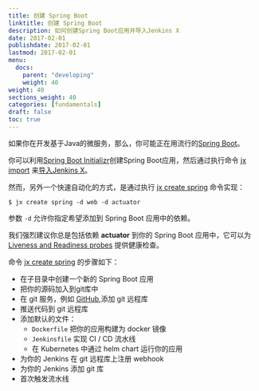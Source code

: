 ```yaml
---
title: 创建 Spring Boot
linktitle: 创建 Spring Boot
description: 如何创建Spring Boot应用并导入Jenkins X
date: 2017-02-01
publishdate: 2017-02-01
lastmod: 2017-02-01
menu:
  docs:
    parent: "developing"
    weight: 40
weight: 40
sections_weight: 40
categories: [fundamentals]
draft: false
toc: true
---
```


                
如果你在开发基于Java的微服务，那么，你可能正在用流行的[Spring Boot](https://projects.spring.io/spring-boot/)。

你可以利用[Spring Boot Initializr](http://start.spring.io/)创建Spring Boot应用，然后通过执行命令 [jx import](/commands/jx_import) 来[导入Jenkins X](/developing/import)。
 
然而，另外一个快速自动化的方式，是通过执行 [jx create spring](/commands/jx_create_spring) 命令实现：

```shell
$ jx create spring -d web -d actuator
```

参数 `-d` 允许你指定希望添加到 Spring Boot 应用中的依赖。

我们强烈建议你总是包括依赖 **actuator** 到你的 Spring Boot 应用中，它可以为 [Liveness and Readiness probes](https://kubernetes.io/docs/tasks/configure-pod-container/configure-liveness-readiness-probes/) 提供健康检查。

命令 [jx create spring](/commands/jx_create_spring) 的步骤如下：

* 在子目录中创建一个新的 Spring Boot 应用
* 把你的源码加入到git库中
* 在 git 服务，例如 [GitHub](https://github.com),添加 git 远程库
* 推送代码到 git 远程库
* 添加默认的文件：
  * `Dockerfile` 把你的应用构建为 docker 镜像
  * `Jenkinsfile` 实现 CI / CD 流水线
  * 在 Kubernetes 中通过 helm chart 运行你的应用
* 为你的 Jenkins 在 git 远程库上注册 webhook
* 为你的 Jenkins 添加 git 库
* 首次触发流水线 

